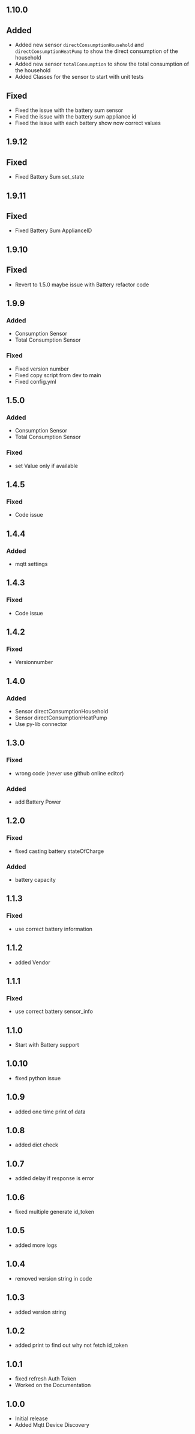 <!-- https://developers.home-assistant.io/docs/add-ons/presentation#keeping-a-changelog -->
## 1.10.0
## Added
- Added new sensor `directConsumptionHousehold` and `directConsumptionHeatPump` to show the direct consumption of the household
- Added new sensor `totalConsumption` to show the total consumption of the household
- Added Classes for the sensor to start with unit tests
## Fixed
- Fixed the issue with the battery sum sensor
- Fixed the issue with the battery sum appliance id
- Fixed the issue with each battery show now correct values
## 1.9.12
## Fixed
- Fixed Battery Sum set_state

## 1.9.11
## Fixed
- Fixed Battery Sum ApplianceID

## 1.9.10
## Fixed
- Revert to 1.5.0 maybe issue with Battery refactor code

## 1.9.9
### Added
- Consumption Sensor
- Total Consumption Sensor

### Fixed
- Fixed version number
- Fixed copy script from dev to main
- Fixed config.yml

## 1.5.0
### Added
- Consumption Sensor
- Total Consumption Sensor
### Fixed
- set Value only if available

## 1.4.5
### Fixed
- Code issue

## 1.4.4
### Added
- mqtt settings

## 1.4.3
### Fixed
- Code issue

## 1.4.2
### Fixed
- Versionnumber

## 1.4.0
### Added
- Sensor directConsumptionHousehold
- Sensor directConsumptionHeatPump
- Use py-lib connector

## 1.3.0
### Fixed
- wrong code (never use github online editor)

### Added
- add Battery Power

## 1.2.0
### Fixed
- fixed casting battery stateOfCharge

### Added
- battery capacity

## 1.1.3
### Fixed
- use correct battery information

## 1.1.2
- added Vendor

## 1.1.1
### Fixed
- use correct battery sensor_info

## 1.1.0
- Start with Battery support

## 1.0.10
- fixed python issue

## 1.0.9
- added one time print of data

## 1.0.8
- added dict check

## 1.0.7
- added delay if response is error

## 1.0.6
- fixed multiple generate id_token

## 1.0.5
- added more logs

## 1.0.4
- removed version string in code

## 1.0.3
- added version string

## 1.0.2
- added print to find out why not fetch id_token

## 1.0.1
- fixed refresh Auth Token
- Worked on the Documentation

## 1.0.0
- Initial release
- Added Mqtt Device Discovery
